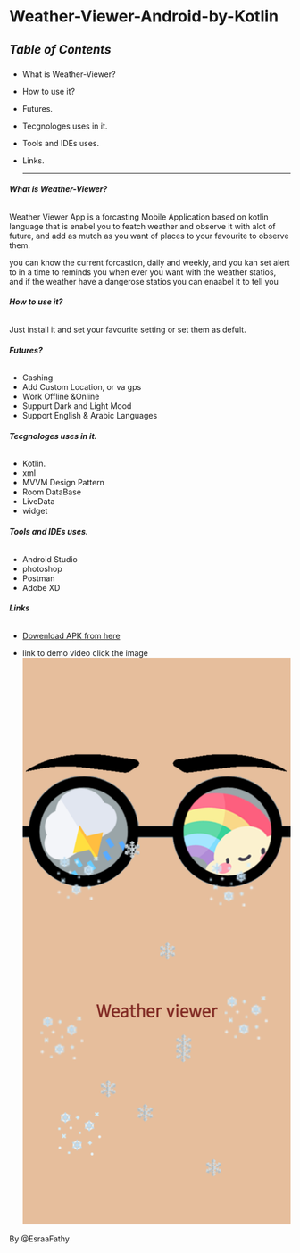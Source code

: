 # Weather-Viewer-Android-by-Kotlin

## ***Table of Contents***<h3>
 
* What is Weather-Viewer?
* How to use it?
* Futures.
* Tecgnologes uses in it.
* Tools and IDEs uses.
* Links.  
  
  
  
  _________________________________________________________________________________________________________________________________________________
###### **What is Weather-Viewer?**

Weather Viewer App is a forcasting Mobile Application based on kotlin language that is enabel you to featch weather and observe it with alot of future, and add as mutch as you 
want of places to your favourite to observe them.

you can know the current forcastion, daily and weekly, and you kan set alert to in a time to reminds you when ever you want with the weather statios, and if the weather have a 
dangerose statios you can enaabel it to tell you


  
###### **How to use it?**
Just install it and set your favourite setting or set them as defult.


###### **Futures?**
* Cashing
* Add Custom Location, or va gps
* Work Offline &Online
* Suppurt Dark and Light Mood
* Support English & Arabic Languages

 ###### **Tecgnologes uses in it.**
 * Kotlin.
 * xml
 * MVVM Design Pattern
 * Room DataBase
 * LiveData
 * widget


 ###### **Tools and IDEs uses.**
* Android Studio
* photoshop
* Postman
* Adobe XD


###### **Links**
* [Dowenload APK from here](https://drive.google.com/file/d/1N_Dys-N-5FIZ4_jbA4PQeNMvv6wG4LiA/view?usp=sharing)

* link to demo video click the image [![link to demo video from here](https://github.com/EsraaFathy/EsraaFathy/blob/main/images/weather.png)](https://youtu.be/-pRl67B1uQ0)



By @EsraaFathy

